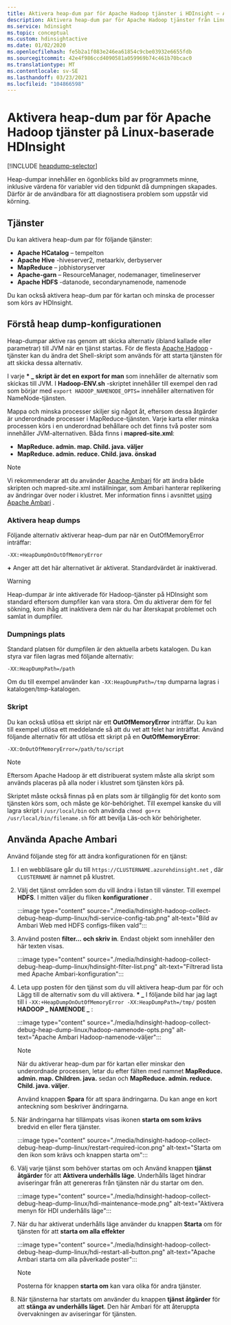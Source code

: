 ```yaml
---
title: Aktivera heap-dum par för Apache Hadoop tjänster i HDInsight – Azure
description: Aktivera heap-dum par för Apache Hadoop tjänster från Linux-baserade HDInsight-kluster för fel sökning och analys.
ms.service: hdinsight
ms.topic: conceptual
ms.custom: hdinsightactive
ms.date: 01/02/2020
ms.openlocfilehash: fe5b2a1f083e246ea61854c9cbe03932e6655fdb
ms.sourcegitcommit: 42e4f986ccd4090581a059969b74c461b70bcac0
ms.translationtype: MT
ms.contentlocale: sv-SE
ms.lasthandoff: 03/23/2021
ms.locfileid: "104866598"
---
```

# <a name="enable-heap-dumps-for-apache-hadoop-services-on-linux-based-hdinsight"></a>Aktivera heap-dum par för Apache Hadoop tjänster på Linux-baserade HDInsight

[!INCLUDE [heapdump-selector](../../includes/hdinsight-selector-heap-dump.md)]

Heap-dumpar innehåller en ögonblicks bild av programmets minne, inklusive värdena för variabler vid den tidpunkt då dumpningen skapades. Därför är de användbara för att diagnostisera problem som uppstår vid körning.

## <a name="services"></a>Tjänster

Du kan aktivera heap-dum par för följande tjänster:

* **Apache HCatalog** – tempelton
* **Apache Hive** -hiveserver2, metaarkiv, derbyserver
* **MapReduce** – jobhistoryserver
* **Apache-garn** – ResourceManager, nodemanager, timelineserver
* **Apache HDFS** -datanode, secondarynamenode, namenode

Du kan också aktivera heap-dum par för kartan och minska de processer som körs av HDInsight.

## <a name="understanding-heap-dump-configuration"></a>Förstå heap dump-konfigurationen

Heap-dumpar aktive ras genom att skicka alternativ (ibland kallade eller parametrar) till JVM när en tjänst startas. För de flesta [Apache Hadoop](https://hadoop.apache.org/) -tjänster kan du ändra det Shell-skript som används för att starta tjänsten för att skicka dessa alternativ.

I varje **\* \_ skript är det en export for man** som innehåller de alternativ som skickas till JVM. I **Hadoop-ENV.sh** -skriptet innehåller till exempel den rad som börjar med `export HADOOP_NAMENODE_OPTS=` innehåller alternativen för NameNode-tjänsten.

Mappa och minska processer skiljer sig något åt, eftersom dessa åtgärder är underordnade processer i MapReduce-tjänsten. Varje karta eller minska processen körs i en underordnad behållare och det finns två poster som innehåller JVM-alternativen. Båda finns i **mapred-site.xml**:

* **MapReduce. admin. map. Child. java. väljer**
* **MapReduce. admin. reduce. Child. java. önskad**

> [!NOTE]  
> Vi rekommenderar att du använder [Apache Ambari](https://ambari.apache.org/) för att ändra både skripten och mapred-site.xml inställningar, som Ambari hanterar replikering av ändringar över noder i klustret. Mer information finns i avsnittet [using Apache Ambari](#using-apache-ambari) .

### <a name="enable-heap-dumps"></a>Aktivera heap dumps

Följande alternativ aktiverar heap-dum par när en OutOfMemoryError inträffar:

`-XX:+HeapDumpOnOutOfMemoryError`

**+** Anger att det här alternativet är aktiverat. Standardvärdet är inaktiverad.

> [!WARNING]  
> Heap-dumpar är inte aktiverade för Hadoop-tjänster på HDInsight som standard eftersom dumpfiler kan vara stora. Om du aktiverar dem för fel sökning, kom ihåg att inaktivera dem när du har återskapat problemet och samlat in dumpfiler.

### <a name="dump-location"></a>Dumpnings plats

Standard platsen för dumpfilen är den aktuella arbets katalogen. Du kan styra var filen lagras med följande alternativ:

`-XX:HeapDumpPath=/path`

Om du till exempel använder kan `-XX:HeapDumpPath=/tmp` dumparna lagras i katalogen/tmp-katalogen.

### <a name="scripts"></a>Skript

Du kan också utlösa ett skript när ett **OutOfMemoryError** inträffar. Du kan till exempel utlösa ett meddelande så att du vet att felet har inträffat. Använd följande alternativ för att utlösa ett skript på en __OutOfMemoryError__:

`-XX:OnOutOfMemoryError=/path/to/script`

> [!NOTE]  
> Eftersom Apache Hadoop är ett distribuerat system måste alla skript som används placeras på alla noder i klustret som tjänsten körs på.
> 
> Skriptet måste också finnas på en plats som är tillgänglig för det konto som tjänsten körs som, och måste ge kör-behörighet. Till exempel kanske du vill lagra skript i `/usr/local/bin` och använda `chmod go+rx /usr/local/bin/filename.sh` för att bevilja Läs-och kör behörigheter.

## <a name="using-apache-ambari"></a>Använda Apache Ambari

Använd följande steg för att ändra konfigurationen för en tjänst:

1. I en webbläsare går du till `https://CLUSTERNAME.azurehdinsight.net` , där `CLUSTERNAME` är namnet på klustret.

2. Välj det tjänst områden som du vill ändra i listan till vänster. Till exempel **HDFS**. I mitten väljer du fliken **konfigurationer** .

    :::image type="content" source="./media/hdinsight-hadoop-collect-debug-heap-dump-linux/hdi-service-config-tab.png" alt-text="Bild av Ambari Web med HDFS configs-fliken vald":::

3. Använd posten **filter...** **och skriv in**. Endast objekt som innehåller den här texten visas.

    :::image type="content" source="./media/hdinsight-hadoop-collect-debug-heap-dump-linux/hdinsight-filter-list.png" alt-text="Filtrerad lista med Apache Ambari-konfiguration":::

4. Leta upp posten för den tjänst som du vill aktivera heap-dum par för och Lägg till de alternativ som du vill aktivera. **\* \_** I följande bild har jag lagt till i `-XX:+HeapDumpOnOutOfMemoryError -XX:HeapDumpPath=/tmp/` posten **HADOOP \_ NAMENODE \_** :

    :::image type="content" source="./media/hdinsight-hadoop-collect-debug-heap-dump-linux/hadoop-namenode-opts.png" alt-text="Apache Ambari Hadoop-namenode-väljer":::

   > [!NOTE]  
   > När du aktiverar heap-dum par för kartan eller minskar den underordnade processen, letar du efter fälten med namnet **MapReduce. admin. map. Children. java.** sedan och **MapReduce. admin. reduce. Child. java. väljer**.

    Använd knappen **Spara** för att spara ändringarna. Du kan ange en kort anteckning som beskriver ändringarna.

5. När ändringarna har tillämpats visas ikonen **starta om som krävs** bredvid en eller flera tjänster.

    :::image type="content" source="./media/hdinsight-hadoop-collect-debug-heap-dump-linux/restart-required-icon.png" alt-text="Starta om den ikon som krävs och knappen starta om":::

6. Välj varje tjänst som behöver startas om och Använd knappen **tjänst åtgärder** för att **Aktivera underhålls läge**. Underhålls läget hindrar aviseringar från att genereras från tjänsten när du startar om den.

    :::image type="content" source="./media/hdinsight-hadoop-collect-debug-heap-dump-linux/hdi-maintenance-mode.png" alt-text="Aktivera menyn för HDI underhålls läge":::

7. När du har aktiverat underhålls läge använder du knappen **Starta** om för tjänsten för att **starta om alla effekter**

    :::image type="content" source="./media/hdinsight-hadoop-collect-debug-heap-dump-linux/hdi-restart-all-button.png" alt-text="Apache Ambari starta om alla påverkade poster":::

   > [!NOTE]  
   > Posterna för knappen **starta om** kan vara olika för andra tjänster.

8. När tjänsterna har startats om använder du knappen **tjänst åtgärder** för att **stänga av underhålls läget**. Den här Ambari för att återuppta övervakningen av aviseringar för tjänsten.